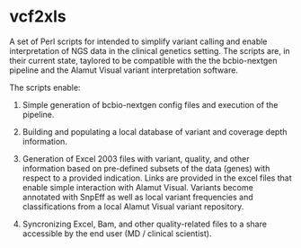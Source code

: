 # vcf2xls
A set of Perl scripts for intended to simplify variant calling and enable interpretation of NGS data in the clinical genetics setting. The scripts are, in their current state, taylored to be compatible with the the bcbio-nextgen pipeline and the Alamut Visual variant interpretation software.

The scripts enable:

1. Simple generation of bcbio-nextgen config files and execution of the pipeline.

2. Building and populating a local database of variant and coverage depth information.

3. Generation of Excel 2003 files with variant, quality, and other information based on pre-defined subsets of the data (genes) with respect to a provided indication. Links are provided in the excel files that enable simple interaction with Alamut Visual. Variants become annotated with SnpEff as well as local variant frequencies and classifications from a local Alamut Visual variant repository.

4. Syncronizing Excel, Bam, and other quality-related files to a share accessible by the end user (MD / clinical scientist).





